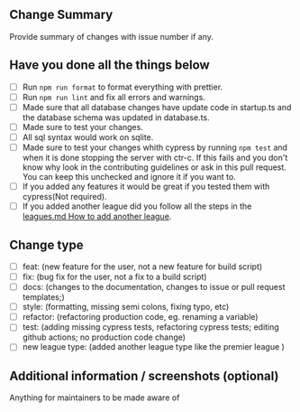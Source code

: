 ## Change Summary

Provide summary of changes with issue number if any.

## Have you done all the things below

- [ ] Run `npm run format` to format everything with prettier.
- [ ] Run `npm run lint` and fix all errors and warnings.
- [ ] Made sure that all database changes have update code in startup.ts and the database schema was updated in database.ts.
- [ ] Made sure to test your changes.
- [ ] All sql syntax would work on sqlite.
- [ ] Made sure to test your changes whith cypress by running `npm test` and when it is done stopping the server with ctr-c. If this fails and you don't know why look in the contributing guidelines or ask in this pull request. You can keep this unchecked and ignore it if you want to.
- [ ] If you added any features it would be great if you tested them with cypress(Not required).
- [ ] If you added another league did you follow all the steps in the [leagues.md How to add another league](../leagues.md#how-to-add-another-league).

## Change type

- [ ] feat: (new feature for the user, not a new feature for build script)
- [ ] fix: (bug fix for the user, not a fix to a build script)
- [ ] docs: (changes to the documentation, changes to issue or pull request templates;)
- [ ] style: (formatting, missing semi colons, fixing typo, etc)
- [ ] refactor: (refactoring production code, eg. renaming a variable)
- [ ] test: (adding missing cypress tests, refactoring cypress tests; editing github actions; no production code change)
- [ ] new league type: (added another league type like the premier league )

## Additional information / screenshots (optional)

Anything for maintainers to be made aware of
